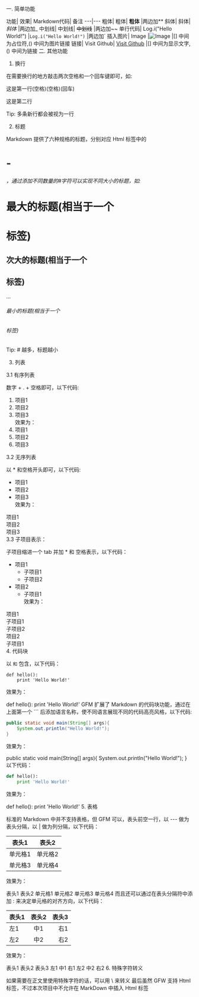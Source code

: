一. 简单功能

功能|	效果|	Markdown代码|	备注
---|---
粗体|	粗体|	**粗体**	|两边加**
斜体|	斜体|	_斜体_	|两边加_
中划线|	中划线|	~~中划线~~	|两边加~~
单行代码|	Log.i("Hello World!")	|`Log.i("Hello World!")`	|两边加`
插入图片|	Image	|![Image](http://www.trinea.cn/rss.png)	|[] 中间为占位符,() 中间为图片链接
链接|	Visit Github|	[Visit Github](http://www.github.com)	|[] 中间为显示文字,() 中间为链接
二. 其他功能  

1. 换行  

在需要换行的地方敲击两次空格和一个回车键即可，如:  

这是第一行(空格)(空格)(回车)  

这是第二行  

Tip: 多条新行都会被视为一行  


2. 标题  

Markdown 提供了六种规格的标题，分别对应 Html 标签中的<h1>-<h6>，通过添加不同数量的#字符可以实现不同大小的标题，如:  

# 最大的标题(相当于一个<h1>标签)  

## 次大的标题(相当于一个<h2>标签)  

...  

###### 最小的标题(相当于一个<h6>标签)  

Tip: # 越多，标题越小  


3. 列表  

3.1 有序列表  

数字 + . + 空格即可，以下代码:  

1. 项目1  
2. 项目2  
3. 项目3  
效果为：
1. 项目1
2. 项目2
3. 项目3

3.2 无序列表  

以 * 和空格开头即可，以下代码:  

* 项目1  
* 项目2  
* 项目3  
效果为： 

项目1  
项目2  
项目3  
3.3 子项目表示：

子项目缩进一个 tab 并加 * 和 空格表示，以下代码：

* 项目1  
    * 子项目1  
    * 子项目2  
* 项目2  
    * 子项目1  
效果为：

项目1  
子项目1  
子项目2  
项目2  
子项目1  
4. 代码块  

以 ``` 和 ``` 包含，以下代码：


```
def hello():
    print 'Hello World!'
```
效果为：

def hello():
    print 'Hello World!'
GFM 扩展了 Markdown 的代码块功能，通过在上面第一个 ``` 后添加语言名称，使不同语言展现不同的代码高亮风格，以下代码:


```java
public static void main(String[] args){
    System.out.println("Hello World!");
}
```
效果为：

public static void main(String[] args){
    System.out.println("Hello World!");
}
以下代码：


```python
def hello():
    print 'Hello World!'
```
效果为：

def hello():
    print 'Hello World!'
5. 表格

标准的 Markdown 中并不支持表格，但 GFM 可以，表头前空一行，以 --- 做为表头分隔，以 | 做为列分隔，以下代码：

表头1|表头2
---|---
单元格1|单元格2
单元格3|单元格4
效果为：

表头1	表头2
单元格1	单元格2
单元格3	单元格4
而且还可以通过在表头分隔符中添加 : 来决定单元格的对齐方向，以下代码：

表头1|表头2|表头3
:--|:--:|--:
左1|中1|右1
左2|中2|右2
效果为：

表头1	表头2	表头3
左1	中1	右1
左2	中2	右2
6. 特殊字符转义

如果需要在正文里使用特殊字符的话，可以用 \ 来转义
最后虽然 GFW 支持 Html 标签，不过本次项目中不允许在 MarkDown 中插入 Html 标签
